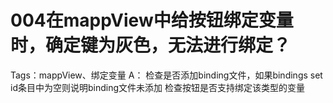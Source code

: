 # 004在mappView中给按钮绑定变量时，确定键为灰色，无法进行绑定？
Tags：mappView、绑定变量
A：
	检查是否添加binding文件，如果bindings set id条目中为空则说明binding文件未添加
	检查按钮是否支持绑定该类型的变量

